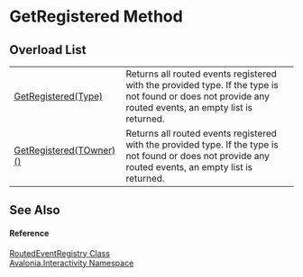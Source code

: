# GetRegistered Method


## Overload List
<table>
<tr>
<td><a href="M_Avalonia_Interactivity_RoutedEventRegistry_GetRegistered">GetRegistered(Type)</a></td>
<td>Returns all routed events registered with the provided type. If the type is not found or does not provide any routed events, an empty list is returned.</td>
</tr>
<tr>
<td><a href="M_Avalonia_Interactivity_RoutedEventRegistry_GetRegistered__1">GetRegistered(TOwner)()</a></td>
<td>Returns all routed events registered with the provided type. If the type is not found or does not provide any routed events, an empty list is returned.</td>
</tr>
</table>

## See Also


#### Reference
<a href="T_Avalonia_Interactivity_RoutedEventRegistry">RoutedEventRegistry Class</a>  
<a href="N_Avalonia_Interactivity">Avalonia.Interactivity Namespace</a>  
